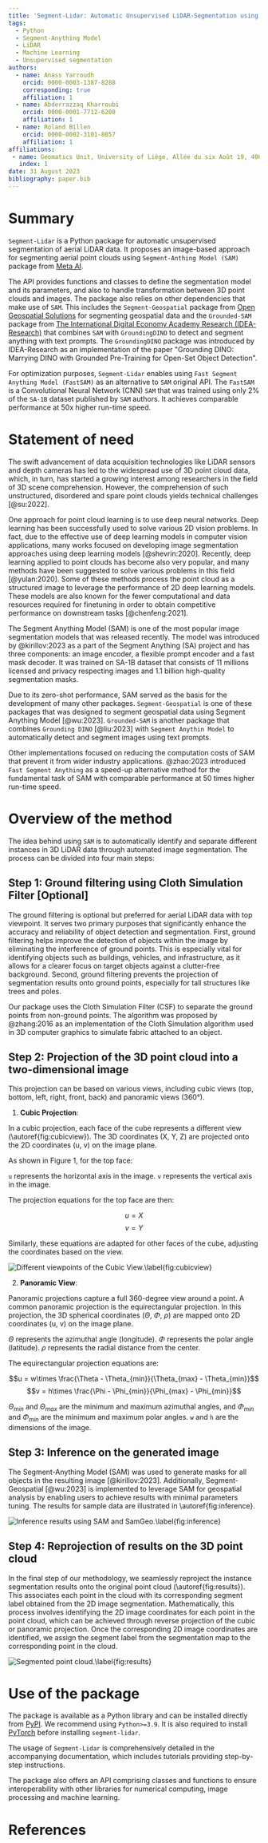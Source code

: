 ```yaml
---
title: 'Segment-Lidar: Automatic Unsupervised LiDAR-Segmentation using Segment-Anything Model (SAM)'
tags:
  - Python
  - Segment-Anything Model
  - LiDAR
  - Machine Learning
  - Unsupervised segmentation
authors:
  - name: Anass Yarroudh
    orcid: 0000-0003-1387-8288
    corresponding: true
    affiliation: 1
  - name: Abderrazzaq Kharroubi
    orcid: 0000-0001-7712-6208
    affiliation: 1
  - name: Roland Billen
    orcid: 0000-0002-3101-8057
    affiliation: 1
affiliations:
 - name: Geomatics Unit, University of Liège, Allée du six Août 19, 4000 Liège, Belgium
   index: 1
date: 31 August 2023
bibliography: paper.bib
---
```


# Summary

`Segment-Lidar` is a Python package for automatic unsupervised segmentation of aerial LiDAR data. It proposes an image-based approach for segmenting aerial point clouds using `Segment-Anthing Model (SAM)` package from [Meta AI](https://github.com/facebookresearch).

The API provides functions and classes to define the segmentation model and its parameters, and also to handle transformation between 3D point clouds and images. The package also relies on other dependencies that make use of `SAM`. This includes the `Segment-Geospatial` package from [Open Geospatial Solutions](https://github.com/opengeos) for segmenting geospatial data and the `Grounded-SAM` package from [The International Digital Economy Academy Research (IDEA-Research)](https://github.com/IDEA-Research) that combines `SAM` with `GroundingDINO` to detect and segment anything with text prompts. The `GroundingDINO` package was introduced by IDEA-Research as an implementation of the paper "Grounding DINO: Marrying DINO with Grounded Pre-Training for Open-Set Object Detection".

For optimization purposes, `Segment-Lidar` enables using `Fast Segment Anything Model (FastSAM)` as an alternative to `SAM` original API. The `FastSAM` is a Convolutional Neural Network (CNN) `SAM` that was trained using only 2% of the `SA-1B` dataset published by `SAM` authors. It achieves comparable performance at 50x higher run-time speed.

# Statement of need

The swift advancement of data acquisition technologies like LiDAR sensors and depth cameras has led to the widespread use of 3D point cloud data, which, in turn, has started a growing interest among researchers in the field of 3D scene comprehension. However, the comprehension of such unstructured, disordered and spare point clouds yields technical challenges [@su:2022].

One approach for point cloud learning is to use deep neural networks. Deep learning has been successfully used to solve various 2D vision problems. In fact, due to the effective use of deep learning models in computer vision applications, many works focused on developing image segmentation approaches using deep learning models [@shevrin:2020]. Recently, deep learning applied to point clouds has become also very popular, and many methods have been suggested to solve various problems in this field [@yulan:2020]. Some of these methods process the point cloud as a structured image to leverage the performance of 2D deep learning models. These models are also known for the fewer computational and data resources required for finetuning in order to obtain competitive performance on downstream tasks [@chenfeng:2021].

The Segment Anything Model (SAM) is one of the most popular image segmentation models that was released recently. The model was introduced by @kirillov:2023 as a part of the Segment Anything (SA) project and has three components: an image encoder, a flexible prompt encoder and a fast mask decoder. It was trained on SA-1B dataset that consists of 11 millions licensed and privacy respecting images and 1.1 billion high-quality segmentation masks.

Due to its zero-shot performance, SAM served as the basis for the development of many other packages. `Segment-Geospatial` is one of these packages that was designed to segment geospatial data using Segment Anything Model [@wu:2023]. `Grounded-SAM` is another package that combines `Grounding DINO` [@liu:2023] with `Segment Anythin Model` to automatically detect and segment images using text prompts.

Other implementations focused on reducing the computation costs of SAM that prevent it from wider industry applications. @zhao:2023 introduced `Fast Segment Anything` as a speed-up alternative method for the fundamental task of SAM with comparable performance at 50 times higher run-time speed.

# Overview of the method

The idea behind using `SAM` is to automatically identify and separate different instances in 3D LiDAR data through automated image segmentation. The process can be divided into four main steps:

## Step 1: Ground filtering using Cloth Simulation Filter [Optional]

The ground filtering is optional but preferred for aerial LiDAR data with top viewpoint. It serves two primary purposes that significantly enhance the accuracy and reliability of object detection and segmentation. First, ground filtering helps improve the detection of objects within the image by eliminating the interference of ground points. This is especially vital for identifying objects such as buildings, vehicles, and infrastructure, as it allows for a clearer focus on target objects against a clutter-free background. Second, ground filtering prevents the projection of segmentation results onto ground points, especially for tall structures like trees and poles.

Our package uses the Cloth Simulation Filter (CSF) to separate the ground points from non-ground points. The algorithm was proposed by @zhang:2016 as an implementation of the Cloth Simulation algorithm used in 3D computer graphics to simulate fabric attached to an object.

## Step 2: Projection of the 3D point cloud into a two-dimensional image

This projection can be based on various views, including cubic views (top, bottom, left, right, front, back) and panoramic views (360°).

1. **Cubic Projection**:

In a cubic projection, each face of the cube represents a different view (\autoref{fig:cubicview}). The 3D coordinates (X, Y, Z) are projected onto the 2D coordinates (u, v) on the image plane.

As shown in Figure 1, for the top face:

`u` represents the horizontal axis in the image.
`v` represents the vertical axis in the image.

The projection equations for the top face are then:

$$u = X$$
$$v = Y$$

Similarly, these equations are adapted for other faces of the cube, adjusting the coordinates based on the view.

![Different viewpoints of the Cubic View.\label{fig:cubicview}](figures/cubicview.png)

2. **Panoramic View**:

Panoramic projections capture a full 360-degree view around a point. A common panoramic projection is the equirectangular projection. In this projection, the 3D spherical coordinates ($\Theta$, $\Phi$, $\rho$) are mapped onto 2D coordinates (u, v) on the image plane.

$\Theta$ represents the azimuthal angle (longitude).
$\Phi$ represents the polar angle (latitude).
$\rho$ represents the radial distance from the center.

The equirectangular projection equations are:

$$u = w\times \frac{\Theta - \Theta_{min}}{\Theta_{max} - \Theta_{min}}$$
$$v = h\times \frac{\Phi - \Phi_{min}}{\Phi_{max} - \Phi_{min}}$$

$\Theta_{min}$ and $\Theta_{max}$ are the minimum and maximum azimuthal angles, and $\Phi_{min}$ and $\Phi_{min}$ are the minimum and maximum polar angles. `w` and `h` are the dimensions of the image.

## Step 3: Inference on the generated image

The Segment-Anything Model (SAM) was used to generate masks for all objects in the resulting image [@kirillov:2023]. Additionally, Segment-Geospatial [@wu:2023] is implemented to leverage SAM for geospatial analysis by enabling users to achieve results with minimal parameters tuning. The results for sample data are illustrated in \autoref{fig:inference}.

![Inference results using SAM and SamGeo.\label{fig:inference}](figures/inference.png)

## Step 4: Reprojection of results on the 3D point cloud

In the final step of our methodology, we seamlessly reproject the instance segmentation results onto the original point cloud (\autoref{fig:results}). This associates each point in the cloud with its corresponding segment label obtained from the 2D image segmentation. Mathematically, this process involves identifying the 2D image coordinates for each point in the point cloud, which can be achieved through reverse projection of the cubic or panoramic projection. Once the corresponding 2D image coordinates are identified, we assign the segment label from the segmentation map to the corresponding point in the cloud.

![Segmented point cloud.\label{fig:results}](figures/results.png)

# Use of the package

The package is available as a Python library and can be installed directly from [PyPI](https://pypi.org/project/segment-lidar/). We recommend using `Python>=3.9`. It is also required to install [PyTorch](https://pytorch.org/) before installing `segment-lidar`.

The usage of `Segment-Lidar` is comprehensively detailed in the accompanying documentation, which includes tutorials providing step-by-step instructions.

The package also offers an API comprising classes and functions to ensure interoperability with other libraries for numerical computing, image processing and machine learning.

# References